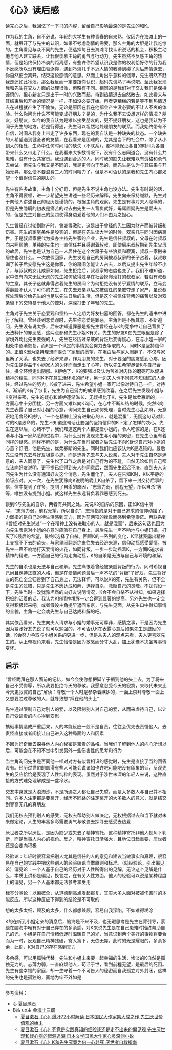 # 《心》读后感

读完心之后，我回忆了一下书的内容，留给自己影响最深的是先生的和K。

作为我的主角，自不必说，年轻的大学生有种青春的自来熟，仅因为在海滩上的一面，就展开了与先生的认识，如果不考虑剧情的需要，那么主角的大胆是让我吃惊的。主角看见与众不同的先生，便选择每日去海滩寻找认识说话的机会，积极主动地与他人建立联系，让我很羡慕主角的勇气与行动力。先生虽然不反感主角的热情，但是始终保持冷淡的距离感，有些许你希望认识我是你的权利恰好你的行为我不反感所以没有理由驱逐你，遇到冷淡几乎不近人情的我待到碰了灰后热情退去，你自然便会离开，结束这段感情的意思。然而主角出乎意料的倔犟，先生既然不赶我走还如此冷淡，那么我反而一定要跟你认识，起码先谈熟了再说吧。至此我发现我和先生在交友方面的处理很像，但略有不同。相同的是我们对于交友我们是保持谨慎的，担心新友只是出于一时的兴致而起，待到热情退去自然散去，如此看来与其结束后和开始的情况是一样，不如没必要开始。再者更糟糕的若是等不到热情退去在过程就产生了不愉快，无论是原因在我在他都会产生没必要的不让人不爽的体验。什么你问为什么不可能变成好朋友？是的，为什么我不去设想这样的情况？朋友，好朋友，如今的我自认为是难以接受朋友的，更不提好朋友，这也是我认为不同于先生的地方，若是行得通，先生可以坦然地处理朋友的联系。而我始终带有不自信，时间从我身上带走了许多东西，现在的我自认是一种缺失的状态。一个缺失的人希望遇到健全者的友情，在我看来是困难的，尤其是当下的社会中，除了从小到大的相处，生命中任何时间段的缺失（不联系），都不能保证各自的时间为各自带来什么又带走了什么。在我看来大多数情况下，没有什么志同道合，没有什么共患难，没有什么共富贵。我没遇到合适的人，同时我的缺失让我难以有资格和勇气去尝试。但先生与我又是不同的，我是更倾向于恐的，而先生是认为与其结果与开始无异，那么便不要浪费二人的时间精力了。但是不可否认的是我和先生内心都渴望一个值得信任的朋友的。

先生有许多故事，主角十分好奇，但是先生不说主角也没办法。先生有时说的话，主角不得要领，进一步希望先生讲述一些经历来解释，先生向来保持缄默，先生对于向他人讲述自己的经历是谨慎的。根据主角的观察，先生是有事对夫人隐瞒的，但是先生隐瞒的初衷是痛苦的过去由先生一人背负就好，毋庸置疑先生是爱夫人的，但是先生对自己的惩罚使得身边爱着他的人们不由为之担心。

先生曾经在讨论到财产时，曾变得激动，这是出于曾经的先生因为财产而被背叛和伤害。先生的家庭条件是殷实的，但是在先生读大学的时候，双亲几乎同时因病离世，于是叔叔家便代为操办主持先生家的产业，先生是信任叔叔的，父母在时叔叔向来照顾他，单纯的先生也一直信任并且感谢着叔叔，即使后来叔叔搬到先生父母的故居，先生也是认为自己一人居住在这个大房子有些浪费和寂寞，叔叔一家搬来居住也没什么。一次放假回家，先生发现自己的房间被叔叔家的长子占着，叔叔教训了长子后安慰先生这是你家，你的房间怎能让人占去，以后又提出先生年龄不小了，与叔叔的女儿成家如何，先生拒绝后，叔叔家的态度也变了。我们不难知道，家中仅有向来无忧无虑的先生如何敌得过早在社会摸爬滚打的叔叔家，若没有叔叔的主意，其长子这就非得占着先生的房间？为何拒绝没有关乎爱情的联系，立马变得翻脸不认人？可伶的先生，在失去双亲以后又被信任的亲戚夺走了家产，虽说叔叔处理后分给先生的也足以先生日后的生活，但是这个被信任背叛的痛苦以及对双亲留下的交待易于他人的愧对，深深打击了年轻的先生。

主角对于先生关于恋爱观和坚持一人定期为好友扫墓的回答，都在先生的遗书中进行了解释。曾经谈到恋爱观时，先生称恋爱是罪恶，主角但是不解其意，不断追问，先生没有说太多，后来才知道罪恶是指先生曾经在与K的竞争中让自己背负了无法释怀的罪恶感，这两点都和先生小姐K有关。先生的好友K在先生眼里是除了家境外均比先生要强的人，先生在经历过亲戚的背叛后变得疑心，在与小姐一家的相处中逐渐恢复。而K是一个认定的事情就会努力去争取的人，同时K是坚持信仰的。正值K因为坚持理想而辜负了家里的愿望，在坦白后与家人闹翻了，不仅与家里断了关系，也失去了经济来源，作为朋友的先生，对于要强的朋友感到心疼，因为先生是得益于小姐家人的关怀而而走出了心牢，所以先生希望邀请K与自己合住，换个环境走出阴郁。K拒绝了，K的要强以及认为苦难对肉体的磨砺可以促进精神的精进，同时K不在意生活环境的好坏，另一边夫人也不同意不知根底的人合住。经过先生的努力，K搬了进来，先生希望小姐一家可以像对待自己一样，对待K。渐渐的K有了恢复，先生为自己努力的成果感到欣喜。在之后先生发现小姐与K变得亲密，先生的疑心和嫉妒逐渐滋长，无疑相比于K，先生是优柔寡断的，一方面心中十分困扰，另一方面又难以向K询问，在心中不断纠结的时候，突然K向先生表露了自己对小姐的心意，询问先生自己如何处理，当时先生心乱如麻，无意识地用曾经K说的，“一个在精神上没有进取心的人，就是混蛋”，无疑这句话对此时的K是致命的，先生不知道这句话让要强的坚持信仰的K下定了怎样的决心。先生在这以后，心绪不宁，我们知道这两个人都是爱小姐的，令人吃惊的是，在K逐渐与小姐一家熟悉的过程中，为什么没有发现先生与小姐的亲密，在先生心里有着同样的疑惑。同样不解的是，为什么在当时或者之后先生不向K诉说自己对小姐的心意？好吧，他是先生，优柔寡断的先生。同时我们也应该认为K是迟钝的。最后先生没有先去与好友坦露心迹，而是选择先去与夫人说亲，夫人对于先生自然是满意的，夫人同意了，先生松了口气之后是对自己行为的不耻，自然无论如何自己都应该向好友说明，更不提已经得到夫人的同意后，然而先生迟迟不决，直到夫人询问先生为什么没有通知好友这个消息，先生僵化了，夫人在告知K时，K以平静的惊讶应对。又一次，在先生犹豫向K说明的晚上K自杀了，留下来一封交待后事的信，信中提到了许多，提到了自杀的原因，“志薄力弱，前程无望，所以自杀”等等，唯独没有提到小姐。就这样先生永远背负着罪恶感到死去。

谈到K与先生的自杀，两者有共同之处。先说K的自杀的原因，正如K信中所写，“志薄力弱，前程无望，所以自杀”，志薄指的是对于自己追求的信仰动摇了，力弱指的是自己对待生活感到无力，因为前两项的挫败而感到希望渺茫。再联系到K曾经对先生说过“一个在精神上没有进取心的人，就是混蛋”，后来这句话也因为向先生表露对小姐的心意时应验在自己身上，最后先生一声不响地与小姐订婚，打灭了K最后的希望，最终K选择了自杀。回顾K的一系列的变化，K早就表露出精神上支撑不下去的苗头，与家里闹翻断绝来往失去经济来源，信仰动摇感受爱情，被先生一声不响地打灭爱情的火花，如同背叛，一步一步动摇着K，一方面K追求者精神的精进，一方面自己的行为走向动摇，K的自杀是无法与自己与环境的和解。

先生的自杀也是无法与自己和解。先生痛恨着曾经被亲戚背叛的行为，同时珍视自己尚且保持正直的人格，但是在爱情问题最后一声不吭的“背叛”了好友，先生将好友的死亡全全归咎到了自己身上，无法释怀，可以说K的死，先生有关系，但不全是先生的过错，只是先生不愿达成和解，选择自杀，救赎自己的灵魂。不妨假设一下，先生当时一改犹豫坦然的向好友说明情况，K会不会自杀不从得知，如果选择积极的活着的话，我认为K的精神境界一定会得到显著的提高。另外先生也一定会变得积极起来吧。或者假设主角提早返回东京，与先生见面，从先生口中得知事情的全貌，主角一定会劝先生与自己达成和解的吧。

其实依我看来，先生向夫人请求与小姐的婚事无可厚非，感情之事，不是因为先生因为紧张好友先说了就可以勉强的，不可否认K在表露心意后如果先生是鼓励的话，K会努力争取与小姐关系的更进一步，但是从夫人的观点来看，夫人更喜欢先生的。从上帝视角来看，先生恰恰是因为敏感而分寸大乱，加上犹豫不决坐等事情变坏。

## 启示

“曾经跪拜在那人面前的记忆，如今会使你想把脚丫子搁到他的头上去。为了将来自己不受侮辱，所以我要拒绝今天的尊敬。我愿意忍受今天的寂寞，来取代未来比今天更寂寞的自己”解读：尊敬一个人时是参杂着嫉妒的，一面上崇拜尊敬一面上又想要胜过尊敬的人，就导致想“踩在他的头上”

先生通过限制自己对别人的爱，以及限制别人对自己的爱，从而来虐待自己，以让自己受谴责的内心得到安慰

搞砸事情造成严重后果，人的本能反应一般不是自责，往往会优先去责怪他人，去责怪直接或者间接让自己进入这种局面的人和因素

不因为好奇而去探寻他人内心秘密是宝贵的品格。当我们了解到他人的内心所想以后，可能会在不知不觉中引发另外一些伤害性的思考和行为

当主角询问先生是否同他一样对对方有似曾相识的感觉时，先生是直接了当的回答没有。经历过世俗的圆滑有些人可能会说诸如也许吧可能吧没有印象的话，反观先生的反应恰恰是表现了人性纯粹的表现。虽然对于涉世未深的年轻人来说，这种直接的方式难免理解成是一盆冷水。

交友本身就是大浪淘沙，不是所遇之人都让自己失望，而是大多数人与自己并不相同。许多人注定都是要离开，经历不同路的注定离开的大多数人的意义，就是结交到寥寥无几的真朋友

我们无权去预判别人的感受，无权去帮助别人做决定，无权根据过去和当下就对未来做定论，人生的丰富多彩需要勇气与敬畏去探寻去感受去热爱

厌世者之所以厌世，是因为缺少或失去了精神寄托，这种精神寄托非他人视角下判断，而是当事人内心的视角。反之，精神寄托日渐强大，且地位日趋重要，厌世者还是会走向积极

经验论：年轻时很容易把别人尤其是信任的人的意见和建议当做事实和真理，很容易在自己的实践中把这些别人的经验结论当做原则和标准。（就经验论，引出偏见论）偏见论：一个人基于自己的经历对于人性所得出的见解，无论这个见解是什么，本质上讲都是偏见，换言之，在有关人性方面，他人的经验可以说是某种程度上的偏见，另一个人基本都无法参考和受用

标签分类论：以偏概全，从道德制高点发起报复，其实大多人面对被被伤害时的本能反应，所以这种反应下得到的结论是不可取的

想的太多太细，顾及的太多，什么都想兼顾，容易自我深陷，不如难得糊涂

K的在听到小姐定亲的消息后，脑海是不来不及，也无暇思考是先生在背引导，萦绕在脑海中唯有对于自己存在的多余感，对K来说先生是在自己患难时始终帮助自己的光，小姐是在自己情绪低迷时温暖自己的光，当意识到两个美好的事物将要合而为一时，反观自己精神残破，寄人篱下，无依无靠，此时的光是耀眼的，多余多余，此刻，K对自己的存在感到无力

多余感，可以用孤独代替。先生和小姐未来要一起幸福的生活，惨淡的K自然是孤独无力的。志薄力弱，一直麻烦他人，苟活于世，看到前程无望，是最后的死因。先生有些幸福的家庭，却一生守着一个不可告人的秘密而自我孤立对外封闭，这样的先生也是孤独的，画地为牢不外如是


-----
参考资料：

* ```心``` 夏目漱石
* B站 up主 [金海十三郎](https://b23.tv/9SuchGj)
  *  [夏目漱石《心》爆肝72小时解读 日本国民大作家集大成之作 先生厌世价值观的始末](https://b23.tv/KAPt2X1)
  * [夏目漱石《心》究竟是实践真知的经验谈还是走不出来的偏见观 先生厌世观和疑心病的起源追溯 日本文学国民大作家心灵深渊小说](https://b23.tv/RdGATV6)
  * [夏目漱石《心》K和先生究竟为何一心赴死 厌世者自救指南](https://b23.tv/guOsZOA)
